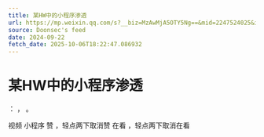 ```yaml
---
title: 某HW中的小程序渗透
url: https://mp.weixin.qq.com/s?__biz=MzAwMjA5OTY5Ng==&mid=2247524025&idx=1&sn=a144535dc797ed2d263ff86623870398
source: Doonsec's feed
date: 2024-09-22
fetch_date: 2025-10-06T18:22:47.086932
---
```


# 某HW中的小程序渗透

：
，
。

视频
小程序
赞
，轻点两下取消赞
在看
，轻点两下取消在看